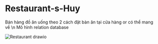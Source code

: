 # Restaurant-s-Huy
Bán hàng đồ ăn uống theo 2 cách đặt bàn ăn tại cửa hàng or có thể mang về \n
Mô hình relation database 


![Restaurant drawio](https://user-images.githubusercontent.com/86525883/179327254-f1fd89a0-7599-4795-b5d8-689bebd4d24e.png)
